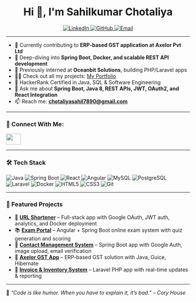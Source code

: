 <h1 align="center">Hi 👋, I'm Sahilkumar Chotaliya</h1>


<p align="center">
  <a href="https://www.linkedin.com/in/sahil-chotaliya/" target="_blank">
    <img src="https://img.shields.io/badge/LinkedIn-blue?style=for-the-badge&logo=linkedin" alt="LinkedIn"/>
  </a>
  <a href="https://github.com/sahilchotaliya" target="_blank">
    <img src="https://img.shields.io/badge/GitHub-100000?style=for-the-badge&logo=github" alt="GitHub"/>
  </a>
  <a href="mailto:chotaliyasahil7890@gmail.com">
    <img src="https://img.shields.io/badge/Email-D14836?style=for-the-badge&logo=gmail&logoColor=white" alt="Email"/>
  </a>
</p>

---

- 🔭 Currently contributing to **ERP-based GST application at Axelor Pvt Ltd**
- 🌱 Deep-diving into **Spring Boot, Docker, and scalable REST API development**
- 💼 Previously interned at **Oceanbit Solutions**, building PHP/Laravel apps
- 👨‍💻 Check out all my projects: [My Portfolio](https://sahilchotaliya.netlify.app/)
- 🧠 HackerRank Certified in Java, SQL & Software Engineering
- 💬 Ask me about **Spring Boot, Java 8, REST APIs, JWT, OAuth2, and React Integration**
- 📫 Reach me: **chotaliyasahil7890@gmail.com**

---

### 🔗 Connect With Me:
<p align="left">
  <a href="https://leetcode.com/sahil_1212" target="_blank">
    <img src="https://raw.githubusercontent.com/rahuldkjain/github-profile-readme-generator/master/src/images/icons/Social/leet-code.svg" height="30" width="40"/>
  </a>
</p>

---

### 🛠️ Tech Stack
![Java](https://img.shields.io/badge/Java-ED8B00?style=for-the-badge&logo=java&logoColor=white)
![Spring Boot](https://img.shields.io/badge/Spring_Boot-6DB33F?style=for-the-badge&logo=spring-boot)
![React](https://img.shields.io/badge/React-20232A?style=for-the-badge&logo=react)
![Angular](https://img.shields.io/badge/Angular-DD0031?style=for-the-badge&logo=angular)
![MySQL](https://img.shields.io/badge/MySQL-00000F?style=for-the-badge&logo=mysql)
![PostgreSQL](https://img.shields.io/badge/PostgreSQL-316192?style=for-the-badge&logo=postgresql)
![Laravel](https://img.shields.io/badge/Laravel-FF2D20?style=for-the-badge&logo=laravel)
![Docker](https://img.shields.io/badge/Docker-2496ED?style=for-the-badge&logo=docker)
![HTML5](https://img.shields.io/badge/HTML5-E34F26?style=for-the-badge&logo=html5)
![CSS3](https://img.shields.io/badge/CSS3-1572B6?style=for-the-badge&logo=css3)
![Git](https://img.shields.io/badge/Git-F05032?style=for-the-badge&logo=git)

---

### 🚀 Featured Projects

- 🔗 [**URL Shortener**](https://github.com/sahilchotaliya/url-shortener) – Full-stack app with Google OAuth, JWT auth, analytics, and Docker deployment  
- 📚 [**Exam Portal**](https://github.com/sahilchotaliya/ExamPortal-SpringBoot) – Angular + Spring Boot online exam system with quiz generation and scoring  
- 📇 [**Contact Management System**](https://github.com/sahilchotaliya/Contact-Management-System-) – Spring Boot app with Google Auth, image upload, email verification  
- 🧾 [**Axelor GST App**](https://github.com/sahilchotaliya/Axelor-Gst-App) – ERP-based GST solution with Java, Guice, Hibernate  
- 🧮 [**Invoice & Inventory System**](https://github.com/sahilchotaliya/invoice-and-Inventory_Management_System-main) – Laravel PHP app with real-time updates & reporting

---

📌 *“Code is like humor. When you have to explain it, it’s bad.” – Cory House*

